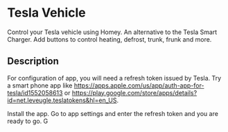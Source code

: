 # Tesla Vehicle
Control your Tesla vehicle using Homey. An alternative to the Tesla Smart Charger. Add buttons to control heating, defrost, trunk, frunk and more.

## Description

For configuration of app, you will need a refresh token issued by Tesla. Try a smart phone app like https://apps.apple.com/us/app/auth-app-for-tesla/id1552058613 or https://play.google.com/store/apps/details?id=net.leveugle.teslatokens&hl=en_US.

Install the app. Go to app settings and enter the refresh token and you are ready to go.
G